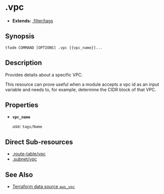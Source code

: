 # .vpc

- **Extends:** [.filter/tags](.filter/tags.md)

## Synopsis

```
tfadm COMMAND [OPTIONS] .vpc [{vpc_name}]...
```

## Description

Provides details about a specific VPC.

This resource can prove useful when a module accepts a vpc id as an input variable and needs to, for example, determine the CIDR block of that VPC.

## Properties

- **`vpc_name`**

  *use:* `tags/Name`

## Direct Sub-resources

- [.route-table/vpc](.route-table/vpc.md)
- [.subnet/vpc](.subnet/vpc.md)

## See Also

- [Terraform data source `aws_vpc`](https://registry.terraform.io/providers/hashicorp/aws/latest/docs/data-sources/vpc)
